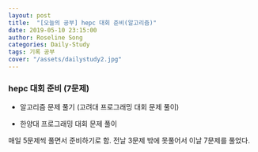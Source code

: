 ```yaml
---
layout: post
title:  "[오늘의 공부] hepc 대회 준비(알고리즘)"
date: 2019-05-10 23:15:00
author: Roseline Song
categories: Daily-Study
tags: 기록 공부
cover: "/assets/dailystudy2.jpg"
---
```


###  hepc 대회 준비 (7문제)

- 알고리즘 문제 풀기 (고려대 프로그래밍 대회 문제 풀이)

- 한양대 프로그래밍 대회 문제 풀이 

매일 5문제씩 풀면서 준비하기로 함. 전날 3문제 밖에 못풀어서 이날 7문제를 풀었다.

<br>​
<br>​


